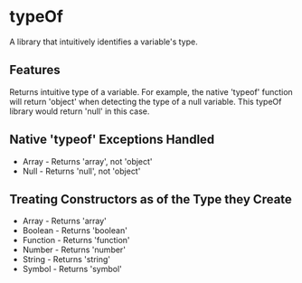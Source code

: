 # typeOf
A library that intuitively identifies a variable's type.

## Features
Returns intuitive type of a variable. For example, the native 'typeof' function will return 'object' when detecting the type of a null variable. This typeOf library would return 'null' in this case.

## Native 'typeof' Exceptions Handled
* Array - Returns 'array', not 'object'
* Null - Returns 'null', not 'object'

## Treating Constructors as of the Type they Create
* Array    - Returns 'array'
* Boolean  - Returns 'boolean'
* Function - Returns 'function'
* Number   - Returns 'number'
* String   - Returns 'string'
* Symbol   - Returns 'symbol'